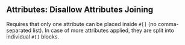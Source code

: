## Attributes: Disallow Attributes Joining

Requires that only one attribute can be placed inside `#[]` (no comma-separated list). In case of more attributes applied, they are split into individual `#[]` blocks.
